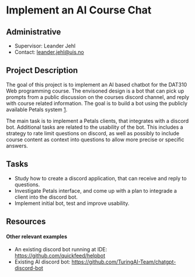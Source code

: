 # Implement an AI Course Chat

## Administrative

- Supervisor: Leander Jehl
- Contact: <leander.jehl@uis.no>

## Project Description


The goal of this project is to implement an AI based chatbot for the DAT310 Web programming course.
The envisoned design is a bot that can pick up prompts from a public discussion on the courses discord channel, and reply with course related information.
The goal is to build a bot using the publicly available Petals system [1].

The main task is to implement a Petals clients, that integrates with a discord bot.
Additional tasks are related to the usability of the bot. 
This includes a strategy to rate limit questions on discord, as well as possibly to include course content as context into questions to allow more precise or specific answers.

## Tasks

- Study how to create a discord application, that can receive and reply to questions.
- Investigate Petals interface, and come up with a plan to integrade a client into the discord bot.
- Implement initial bot, test and improve usability.

## Resources

[1]: https://petals.dev/

#### Other relevant examples
 * An existing discord bot running at IDE: https://github.com/quickfeed/helpbot
 * Existing AI discord bot: https://github.com/TuringAI-Team/chatgpt-discord-bot
